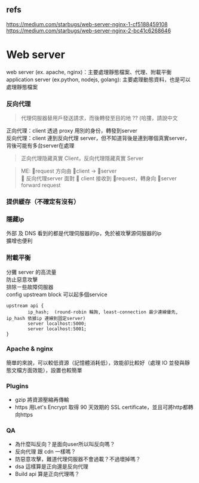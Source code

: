 ## refs 
https://medium.com/starbugs/web-server-nginx-1-cf5188459108
https://medium.com/starbugs/web-server-nginx-2-bc41c6268646  

# Web server
web server (ex. apache, nginx)：主要處理靜態檔案、代理、附載平衡  
application server (ex.python, nodejs, golang): 主要處理動態資料，也是可以處理靜態檔案  

### 反向代理
> 代理伺服器替用戶發送請求，而後轉發至目的地 ??  (哈摟，請說中文  
  
正向代理：client 透過 proxy 用別的身份，轉發到server  
反向代理：client 連到反向代理 server，但不知道背後是連到哪個真實server，背後可能有多台server在處理  
  
> 正向代理隐藏真實 Client，反向代理隱藏真實 Server  
  
> ME:  📨request 方向由 🙎client ->  🏢server  
> 🛂 反向代理server 面對 🙎 client 接收到  📨request，轉身向 🏢server forward request  
   
### 提供緩存（不確定有沒有）

### 隱藏ip
外部 及 DNS 看到的都是代理伺服器的ip，免於被攻擊源伺服器的ip  
擴增也便利  

### 附載平衡
分攤 server 的高流量  
防止惡意攻擊  
排除ㄧ些故障伺服器  
config upstream block 可以起多個service  
```
upstream api {
        ip_hash;  (round-robin 輪詢, least-connection 最少連線優先, ip_hash 依據ip 連線到固定server)
        server localhost:5000;
        server localhost:5001;
}
```
### Apache & nginx
簡單的來說，可以較低資源（記憶體消耗低），效能卻比較好（處理 IO 並發與靜態文檔方面效能），設置也較簡單  

### Plugins 
- gzip 將資源壓縮再傳輸
- https 用Let's Encrypt 取得 90 天效期的 SSL certificate，並且可將http都轉向https


### QA
- 為什麼叫反向？是面向user所以叫反向嗎？
- 反向代理 跟 cdn 一樣嗎？
- 防惡意攻擊，難道代理伺服器不會過載？不過壞掉嗎？
- dsa 這樣算是正向還是反向代理
- Build api 算是正向代理嗎？
